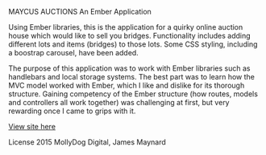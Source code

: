 MAYCUS AUCTIONS
An Ember Application

Using Ember libraries, this is the application for a quirky online auction house which would like to sell you bridges.  Functionality includes adding different lots and items (bridges) to those lots.  Some CSS styling, including a boostrap carousel, have been added.  

The purpose of this application was to work with Ember libraries such as handlebars and local storage systems.  The best part was to learn how the MVC model worked with Ember, which I like and dislike for its thorough structure.  Gaining competency of the Ember structure (how routes, models and controllers all work together) was challenging at first, but very rewarding once I came to grips with it.

[View site here](http://jklmaynard.github.io)

License 2015 MollyDog Digital, James Maynard
